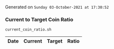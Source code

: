 Generated on `Sunday 03-October-2021 at 17:30:52`

### Current to Target Coin Ratio
`current_coin_ratio.sh`

Date|Current|Target|Ratio
---|---|---|---

